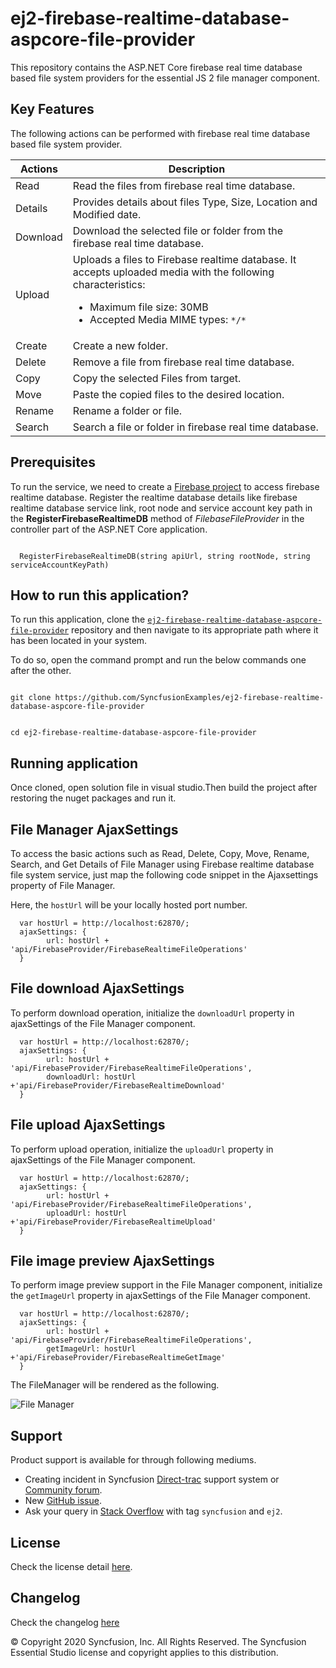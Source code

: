 # ej2-firebase-realtime-database-aspcore-file-provider

This repository contains the ASP.NET Core firebase real time database based file system providers for the  essential JS 2 file manager component.

## Key Features

The following actions can be performed with firebase real time database based file system provider.

| **Actions** | **Description** |
| --- | --- |
| Read     | Read the files from firebase real time database. |
| Details  | Provides details about files Type, Size, Location and Modified date. |
| Download | Download the selected file or folder from the firebase real time database. |
| Upload   | Uploads a files to Firebase realtime database. It accepts uploaded media with the following characteristics: <ul><li>Maximum file size:  30MB<li>Accepted Media MIME types: `*/*` </li></ul> |
| Create   | Create a new folder. |
| Delete   | Remove a file from firebase real time database. |
| Copy     | Copy the selected Files from target. |
| Move     | Paste the copied files to the desired location. |
| Rename   | Rename a folder or file. |
| Search   | Search a file or folder in firebase real time database. |

## Prerequisites

To run the service, we need to create a [Firebase project](https://console.firebase.google.com/) to access firebase realtime database. Register the realtime database details like firebase realtime database service link, root node and service account key path in the **RegisterFirebaseRealtimeDB** method of *FilebaseFileProvider* in the controller part of the ASP.NET Core application.

```

  RegisterFirebaseRealtimeDB(string apiUrl, string rootNode, string serviceAccountKeyPath)

```

## How to run this application?

To run this application, clone the [`ej2-firebase-realtime-database-aspcore-file-provider`](https://github.com/SyncfusionExamples/ej2-firebase-realtime-database-aspcore-file-provider) repository and then navigate to its appropriate path where it has been located in your system.

To do so, open the command prompt and run the below commands one after the other.

```

git clone https://github.com/SyncfusionExamples/ej2-firebase-realtime-database-aspcore-file-provider


cd ej2-firebase-realtime-database-aspcore-file-provider

```

## Running application

Once cloned, open solution file in visual studio.Then build the project after restoring the nuget packages and run it.

## File Manager AjaxSettings

To access the basic actions such as Read, Delete, Copy, Move, Rename, Search, and Get Details of File Manager using Firebase realtime database file system service, just map the following code snippet in the Ajaxsettings property of File Manager.

Here, the `hostUrl` will be your locally hosted port number.

```
  var hostUrl = http://localhost:62870/;
  ajaxSettings: {
        url: hostUrl + 'api/FirebaseProvider/FirebaseRealtimeFileOperations'
  }
```

## File download AjaxSettings

To perform download operation, initialize the `downloadUrl` property in ajaxSettings of the File Manager component.

```
  var hostUrl = http://localhost:62870/;
  ajaxSettings: {
        url: hostUrl + 'api/FirebaseProvider/FirebaseRealtimeFileOperations',
        downloadUrl: hostUrl +'api/FirebaseProvider/FirebaseRealtimeDownload'
  }
```

## File upload AjaxSettings

To perform upload operation, initialize the `uploadUrl` property in ajaxSettings of the File Manager component.

```
  var hostUrl = http://localhost:62870/;
  ajaxSettings: {
        url: hostUrl + 'api/FirebaseProvider/FirebaseRealtimeFileOperations',
        uploadUrl: hostUrl +'api/FirebaseProvider/FirebaseRealtimeUpload'
  }
```

## File image preview AjaxSettings

To perform image preview support in the File Manager component, initialize the `getImageUrl` property in ajaxSettings of the File Manager component.

```
  var hostUrl = http://localhost:62870/;
  ajaxSettings: {
        url: hostUrl + 'api/FirebaseProvider/FirebaseRealtimeFileOperations',
        getImageUrl: hostUrl +'api/FirebaseProvider/FirebaseRealtimeGetImage'
  }
```

The FileManager will be rendered as the following.

![File Manager](https://ej2.syncfusion.com/products/images/file-manager/readme.gif)


## Support

Product support is available for through following mediums.

* Creating incident in Syncfusion [Direct-trac](https://www.syncfusion.com/support/directtrac/incidents?utm_source=npm&utm_campaign=filemanager) support system or [Community forum](https://www.syncfusion.com/forums/essential-js2?utm_source=npm&utm_campaign=filemanager).
* New [GitHub issue](https://github.com/syncfusion/ej2-javascript-ui-controls/issues/new).
* Ask your query in [Stack Overflow](https://stackoverflow.com/?utm_source=npm&utm_campaign=filemanager) with tag `syncfusion` and `ej2`.

## License

Check the license detail [here](https://github.com/syncfusion/ej2-javascript-ui-controls/blob/master/license).

## Changelog

Check the changelog [here](https://github.com/syncfusion/ej2-javascript-ui-controls/blob/master/controls/filemanager/CHANGELOG.md)

© Copyright 2020 Syncfusion, Inc. All Rights Reserved. The Syncfusion Essential Studio license and copyright applies to this distribution.
